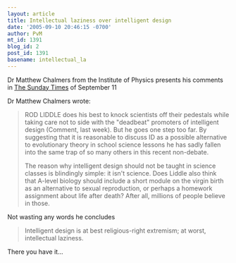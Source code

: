 ```yaml
---
layout: article
title: Intellectual laziness over intelligent design
date: '2005-09-10 20:46:15 -0700'
author: PvM
mt_id: 1391
blog_id: 2
post_id: 1391
basename: intellectual_la
---
```

Dr Matthew Chalmers from the Institute of Physics presents his comments in [The Sunday Times](http://www.timesonline.co.uk/article/0,,2088-1774243,00.html) of September 11

Dr Matthew Chalmers wrote:

> ROD LIDDLE does his best to knock scientists off their pedestals while taking care not to side with the "deadbeat" promoters of intelligent design (Comment, last week). But he goes one step too far. By suggesting that it is reasonable to discuss ID as a possible alternative to evolutionary theory in school science lessons he has sadly fallen into the same trap of so many others in this recent non-debate.
> 
> The reason why intelligent design should not be taught in science classes is blindingly simple: it isn't science. Does Liddle also think that A-level biology should include a short module on the virgin birth as an alternative to sexual reproduction, or perhaps a homework assignment about life after death? After all, millions of people believe in those.

Not wasting any words he concludes

> Intelligent design is at best religious-right extremism; at worst, intellectual laziness. 

There you have it...
